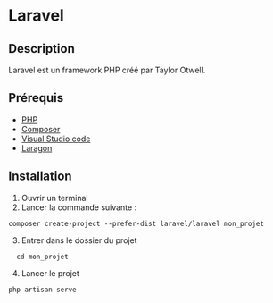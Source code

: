 # Laravel

## Description

Laravel est un framework PHP créé par Taylor Otwell.

## Prérequis

* [PHP](https://www.php.net/downloads)
* [Composer](https://getcomposer.org/download/)
* [Visual Studio code](https://code.visualstudio.com/download)
* [Laragon](https://laragon.org/download/)

## Installation

1. Ouvrir un terminal
2. Lancer la commande suivante :

  ```shell
  composer create-project --prefer-dist laravel/laravel mon_projet
  ```

3. Entrer dans le dossier du projet

  ```shell
    cd mon_projet
  ```

4. Lancer le projet

  ```shell
  php artisan serve
  ```
